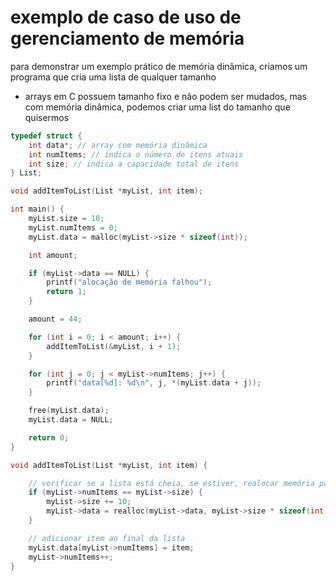 # exemplo de caso de uso de gerenciamento de memória
para demonstrar um exemplo prático de memória dinâmica, criamos um programa que cria uma lista de qualquer tamanho
* arrays em C possuem tamanho fixo e não podem ser mudados, mas com memória dinâmica, podemos criar uma list do tamanho que quisermos

```c
typedef struct {
    int data*; // array com memória dinâmica
    int numItems; // indica o número de itens atuais
    int size; // indica a capacidade total de itens
} List;

void addItemToList(List *myList, int item);

int main() {
    myList.size = 10;
    myList.numItems = 0;
    myList.data = malloc(myList->size * sizeof(int));

    int amount;

    if (myList->data == NULL) {
        printf("alocação de memória falhou");
        return 1;
    }

    amount = 44;

    for (int i = 0; i < amount; i++) {
        addItemToList(&myList, i + 1);
    }

    for (int j = 0; j < myList->numItems; j++) {
        printf("data[%d]: %d\n", j, *(myList.data + j));
    }

    free(myList.data);
    myList.data = NULL;

    return 0;
}

void addItemToList(List *myList, int item) {

    // verificar se a lista está cheia, se estiver, realocar memória para mais 10 elementos
    if (myList->numItems == myList->size) {
        myList->size += 10;
        myList->data = realloc(myList->data, myList->size * sizeof(int));
    }

    // adicionar item ao final da lista
    myList.data[myList->numItems] = item;
    myList->numItems++;
}

```